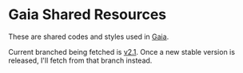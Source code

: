 Gaia Shared Resources
=====================

These are shared codes and styles used in [Gaia](https://github.com/mozilla-b2g/gaia).

Current branched being fetched is [v2.1](https://github.com/mozilla-b2g/gaia/tree/v2.1). Once a new stable version is released, I'll fetch from that branch instead.